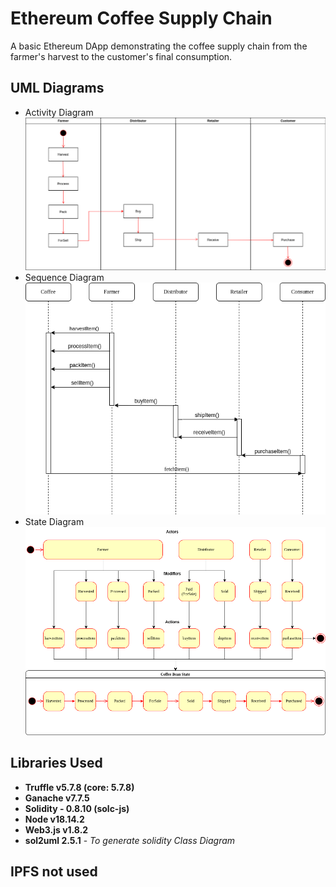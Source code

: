 # Ethereum Coffee Supply Chain
A basic Ethereum DApp demonstrating the coffee supply chain from the farmer's harvest to the customer's final consumption.

## UML Diagrams
- Activity Diagram
![Activity Diagram](./UML/Activity%20Diagram.drawio.png)
- Sequence Diagram
![Sequence Diagram](./UML/Sequence%20Diagram.drawio.png)
- State Diagram
![State Diagram](./UML/State%20Diagram.drawio.png)

## Libraries Used
- **Truffle v5.7.8 (core: 5.7.8)**
- **Ganache v7.7.5** 
- **Solidity - 0.8.10 (solc-js)**
- **Node v18.14.2**
- **Web3.js v1.8.2**
- **sol2uml 2.5.1** - _To generate solidity Class Diagram_

## IPFS not used
